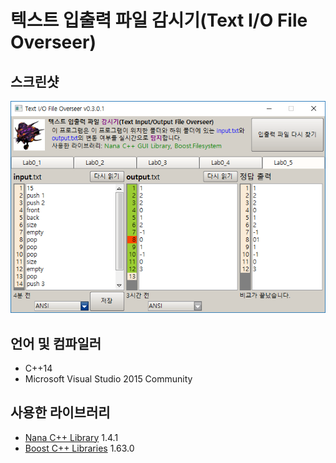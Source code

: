 # 텍스트 입출력 파일 감시기(Text I/O File Overseer)
## 스크린샷
![Screenshot](/screenshots/text_overseer_0301.gif)
## 언어 및 컴파일러
* C++14
* Microsoft Visual Studio 2015 Community
## 사용한 라이브러리
* [Nana C++ Library](http://nanapro.org/en-us/) 1.4.1
* [Boost C++ Libraries](http://www.boost.org/) 1.63.0
